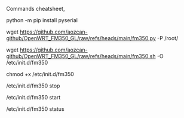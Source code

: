 Commands cheatsheet,

python -m pip install pyserial

wget https://github.com/aozcan-github/OpenWRT_FM350_GL/raw/refs/heads/main/fm350.py -P /root/

wget https://github.com/aozcan-github/OpenWRT_FM350_GL/raw/refs/heads/main/fm350.sh -O /etc/init.d/fm350

chmod +x /etc/init.d/fm350

/etc/init.d/fm350 stop

/etc/init.d/fm350 start

/etc/init.d/fm350 status
